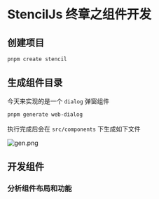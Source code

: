 # StencilJs 终章之组件开发

## 创建项目

```bash
pnpm create stencil
```

## 生成组件目录

今天来实现的是一个 `dialog` 弹窗组件

```bash
pnpm generate web-dialog
```

执行完成后会在 `src/components` 下生成如下文件

![gen.png](/images/basic/stenciljs/learn-1.png)

## 开发组件

### 分析组件布局和功能

